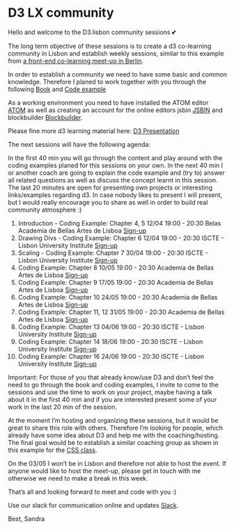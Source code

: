# D3 LX community

Hello and welcome to the D3.lisbon community sessions :two_hearts:

The long term objective of these sessions is to create a d3 co-learning community in Lisbon and establish weekly sessions, similar to this example from [a front-end co-learning meet-up in Berlin](https://www.meetup.com/de-DE/opentechschool-berlin/events/259259284/).

In order to establish a community we need to have some basic and common knowledge.
Therefore I planed to work together with you through the following [Book](https://alignedleft.com/tutorials/d3) and
[Code example](https://github.com/alignedleft/d3-book/releases)

As a working environment you need to have installed the ATOM editor [ATOM](https://atom.io/) as well as creating an account for the online editors jsbin [JSBIN](https://jsbin.com/?html,output) and blockbuilder [Blockbuilder](https://blockbuilder.org/).

Please fine more d3 learning material here: [D3 Presentation](https://slides.com/sandravizmad/d3js)

The next sessions will have the following agenda:

In the first 40 min you will go through the content and play around with the coding examples planed for this sessions on your own.
In the next 40 min I or another coach are going to explain the code example and (try to) answer all related questions as well as discuss the concept learnt in this session.
The last 20 minutes are open for presenting own projects or interesting links/examples regarding d3. In case nobody likes to present I will present, but I would really encourage you to share as well in order to build real community atmosphere :)

1. Introduction - Coding Example: Chapter 4, 5
12/04 19:00 - 20:30 Belas Academia de Bellas Artes de Lisboa
[Sign-up](https://www.meetup.com/de-DE/Data-Visualization-Lisboa/events/260370628/)
2. Drawing Divs - Coding Example: Chapter 6
12/04 19:00 - 20:30 ISCTE - Lisbon University Institute
[Sign-up](https://www.meetup.com/de-DE/Data-Visualization-Lisboa/events/260698294/)
3. Scaling - Coding Example: Chapter 7
30/04 19:00 - 20:30 ISCTE - Lisbon University Institute
[Sign-up](https://www.meetup.com/de-DE/Data-Visualization-Lisboa/events/260850766/)
4. Coding Example: Chapter 8
10/05 19:00 - 20:30 Academia de Bellas Artes de Lisboa
[Sign-up](https://www.meetup.com/de-DE/Data-Visualization-Lisboa/events/pjtmwqyzhbnb/)
5. Coding Example: Chapter 9
17/05 19:00 - 20:30 Academia de Bellas Artes de Lisboa
[Sign-up](https://www.meetup.com/de-DE/Data-Visualization-Lisboa/events/pjtmwqyzhbwb/)
6. Coding Example: Chapter 10
24/05 19:00 - 20:30 Academia de Bellas Artes de Lisboa
[Sign-up](https://www.meetup.com/de-DE/Data-Visualization-Lisboa/events/pjtmwqyzhbgc/)
7. Coding Example: Chapter 11, 12
31/05 19:00 - 20:30 Academia de Bellas Artes de Lisboa
[Sign-up](https://www.meetup.com/de-DE/Data-Visualization-Lisboa/events/pjtmwqyzhbpc/)
8. Coding Example: Chapter 13
04/06 19:00 - 20:30 ISCTE - Lisbon University Institute
[Sign-up](https://www.meetup.com/de-DE/Data-Visualization-Lisboa/events/260850880/)
9. Coding Example: Chapter 14
18/06 19:00 - 20:30 ISCTE - Lisbon University Institute
[Sign-up](https://www.meetup.com/de-DE/Data-Visualization-Lisboa/events/260850888/)
10. Coding Example: Chapter 16
24/06 19:00 - 20:30 ISCTE - Lisbon University Institute
[Sign-up](https://www.meetup.com/de-DE/Data-Visualization-Lisboa/events/260850897/)

Important: For those of you that already know/use D3 and don’t feel the need to go through the book and coding examples, I invite to come to the sessions and use the time to work on your project, maybe having a talk about it in the first 40 min and if you are interested present some of your work in the last 20 min of the session.

At the moment I’m hosting and organizing these sessions, but it would be great to share this role with others. Therefore I’m looking for people, which already have some idea about D3 and help me with the coaching/hosting. The final goal would be to establish a similar coaching group as shown in this example for the [CSS class](https://cssclass.es/coaches/).

On the 03/05 I won’t be in Lisbon and therefore not able to host the event. If anyone would like to host the meet-up, please get in touch with me otherwise we need to make a break in this week.

That’s all and looking forward to meet and code with you :)

Use our slack for communication online and updates
[Slack](https://join.slack.com/t/d3lxcommunity/shared_invite/enQtNjA0NzE5ODE0NDY1LWVmODVhYjAzYTdhMWJmZTBlNTMxODBlYWRjMTRhNzJkYjZkNmMwOGNjOGEzYzEzNjFkZDU1YzYwZjI4ZDg3OTQ).


Best,
Sandra
